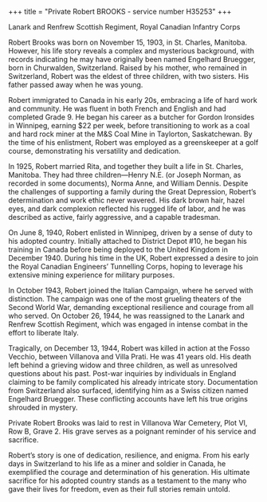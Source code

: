 +++
title = "Private Robert BROOKS - service number H35253"
+++

Lanark and Renfrew Scottish Regiment, Royal Canadian Infantry Corps

Robert Brooks was born on November 15, 1903, in St. Charles, Manitoba. 
However, his life story reveals a complex and mysterious background, with records indicating he may have originally been named Engelhard Bruegger, born in Churwalden, Switzerland. Raised by his mother, who remained in Switzerland, Robert was the eldest of three children, with two sisters. His father passed away when he was young.

Robert immigrated to Canada in his early 20s, embracing a life of hard work and community. He was fluent in both French and English and had completed Grade 9. He began his career as a butcher for Gordon Ironsides in Winnipeg, earning $22 per week, before transitioning to work as a coal and hard rock miner at the M&S Coal Mine in Taylorton, Saskatchewan. 
By the time of his enlistment, Robert was employed as a greenskeeper at a golf course, demonstrating his versatility and dedication.

In 1925, Robert married Rita, and together they built a life in St. Charles, Manitoba. They had three children—Henry N.E. (or Joseph Norman, as recorded in some documents), Norma Anne, and William Dennis. Despite the challenges of supporting a family during the Great Depression, Robert’s determination and work ethic never wavered. 
His dark brown hair, hazel eyes, and dark complexion reflected his rugged life of labor, and he was described as active, fairly aggressive, and a capable tradesman.

On June 8, 1940, Robert enlisted in Winnipeg, driven by a sense of duty to his adopted country. Initially attached to District Depot #10, he began his training in Canada before being deployed to the United Kingdom in December 1940. 
During his time in the UK, Robert expressed a desire to join the Royal Canadian Engineers’ Tunnelling Corps, hoping to leverage his extensive mining experience for military purposes.

In October 1943, Robert joined the Italian Campaign, where he served with distinction. The campaign was one of the most grueling theaters of the Second World War, demanding exceptional resilience and courage from all who served. On October 26, 1944, he was reassigned to the Lanark and Renfrew Scottish Regiment, which was engaged in intense combat in the effort to liberate Italy.

Tragically, on December 13, 1944, Robert was killed in action at the Fosso Vecchio, between Villanova and Villa Prati. He was 41 years old. 
His death left behind a grieving widow and three children, as well as unresolved questions about his past. Post-war inquiries by individuals in England claiming to be family complicated his already intricate story. Documentation from Switzerland also surfaced, identifying him as a Swiss citizen named Engelhard Bruegger. These conflicting accounts have left his true origins shrouded in mystery.

Private Robert Brooks was laid to rest in Villanova War Cemetery, Plot VI, Row B, Grave 2. His grave serves as a poignant reminder of his service and sacrifice.

Robert’s story is one of dedication, resilience, and enigma. From his early days in Switzerland to his life as a miner and soldier in Canada, he exemplified the courage and determination of his generation. 
His ultimate sacrifice for his adopted country stands as a testament to the many who gave their lives for freedom, even as their full stories remain untold.
